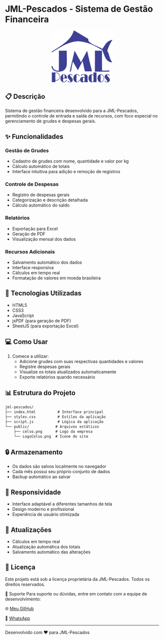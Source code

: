 # JML-Pescados - Sistema de Gestão Financeira

<center>
<img src="public/celso.png" alt="JML-Pescados" width="200">
</center>

## 📋 Descrição
Sistema de gestão financeira desenvolvido para a JML-Pescados, permitindo o controle de entrada e saída de recursos, com foco especial no gerenciamento de grudes e despesas gerais.

## ✨ Funcionalidades

### Gestão de Grudes
- Cadastro de grudes com nome, quantidade e valor por kg
- Cálculo automático de totais
- Interface intuitiva para adição e remoção de registros

### Controle de Despesas
- Registro de despesas gerais
- Categorização e descrição detalhada
- Cálculo automático do saldo

### Relatórios
- Exportação para Excel
- Geração de PDF
- Visualização mensal dos dados

### Recursos Adicionais
- Salvamento automático dos dados
- Interface responsiva
- Cálculos em tempo real
- Formatação de valores em moeda brasileira

## 🚀 Tecnologias Utilizadas
- HTML5
- CSS3
- JavaScript
- jsPDF (para geração de PDF)
- SheetJS (para exportação Excel)

## 💻 Como Usar
1. Comece a utilizar:
   - Adicione grudes com suas respectivas quantidades e valores
   - Registre despesas gerais
   - Visualize os totais atualizados automaticamente
   - Exporte relatórios quando necessário

## 📊 Estrutura do Projeto
```
jml-pescados/
├── index.html          # Interface principal
├── styles.css          # Estilos da aplicação
├── script.js           # Lógica da aplicação
└── public/            # Arquivos estáticos
    ├── celso.png      # Logo da empresa
    └── LogoCelso.png  # Ícone do site
```

## 🔒 Armazenamento
- Os dados são salvos localmente no navegador
- Cada mês possui seu próprio conjunto de dados
- Backup automático ao salvar

## 📱 Responsividade
- Interface adaptável a diferentes tamanhos de tela
- Design moderno e profissional
- Experiência de usuário otimizada

## 🔄 Atualizações
- Cálculos em tempo real
- Atualização automática dos totais
- Salvamento automático das alterações

## 📄 Licença
Este projeto está sob a licença proprietária da JML-Pescados. Todos os direitos reservados.

👥 Suporte
Para suporte ou dúvidas, entre em contato com a equipe de desenvolvimento:

🌐 [Meu GitHub](https://github.com/henriqueferreira-ofc)

📱 [WhatsApp](https://wa.me/5561982599983)

---
Desenvolvido com ❤️ para JML-Pescados 
